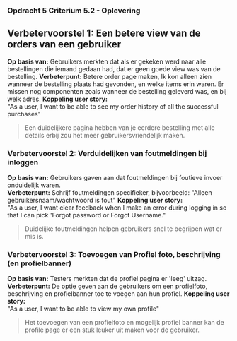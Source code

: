 ### Opdracht 5 Criterium 5.2 - Oplevering

## Verbetervoorstel 1: Een betere view van de orders van een gebruiker
**Op basis van:** Gebruikers merkten dat als er gekeken werd naar alle bestellingen die iemand gedaan had, dat er geen goede view was van de bestelling.
**Verbeterpunt:** Betere order page maken, Ik kon alleen zien wanneer de bestelling plaats had gevonden, en welke items erin waren. Er missen nog componenten zoals wanneer de bestelling geleverd was, en bij welk adres.
**Koppeling user story:**  
"As a user, I want to be able to see my order history of all the successful purchases"  
> Een duidelijkere pagina hebben van je eerdere bestelling met alle details erbij zou het meer gebruikersvriendelijk maken.

### Verbetervoorstel 2: Verduidelijken van foutmeldingen bij inloggen
**Op basis van:** Gebruikers gaven aan dat foutmeldingen bij foutieve invoer onduidelijk waren.  
**Verbeterpunt:** Schrijf foutmeldingen specifieker, bijvoorbeeld: "Alleen gebruikersnaam/wachtwoord is fout" 
**Koppeling user story:**  
"As a user, I want clear feedback when I make an error during logging in so that I can pick 'Forgot password or Forgot Username."  
> Duidelijke foutmeldingen helpen gebruikers snel te begrijpen wat er mis is.

### Verbetervoorstel 3: Toevoegen van Profiel foto, beschrijving (en profielbanner)
**Op basis van:** Testers merkten dat de profiel pagina er 'leeg' uitzag.
**Verbeterpunt:** De optie geven aan de gebruikers om een profielfoto, beschrijving en profielbanner toe te voegen aan hun profiel.
**Koppeling user story:**  
"As a user, I want to be able to view my own profile"  
> Het toevoegen van een profielfoto en mogelijk profiel banner kan de profile page er een stuk leuker uit maken voor de gebruiker.




